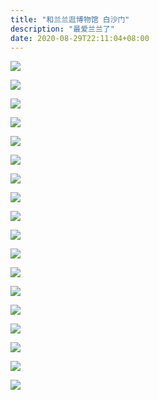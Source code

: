 ```yaml
---
title: "和兰兰逛博物馆 白沙门"
description: "最爱兰兰了"
date: 2020-08-29T22:11:04+08:00
---
```


![](https://cdn.jsdelivr.net/gh/Borber/PublicPic1@master/Life/bwg/1.jpg)


![](https://cdn.jsdelivr.net/gh/Borber/PublicPic1@master/Life/bwg/2.jpg)


![](https://cdn.jsdelivr.net/gh/Borber/PublicPic1@master/Life/bwg/3.jpg)


![](https://cdn.jsdelivr.net/gh/Borber/PublicPic1@master/Life/bwg/4.jpg)


![](https://cdn.jsdelivr.net/gh/Borber/PublicPic1@master/Life/bwg/5.jpg)


![](https://cdn.jsdelivr.net/gh/Borber/PublicPic1@master/Life/bwg/6.jpg)


![](https://cdn.jsdelivr.net/gh/Borber/PublicPic1@master/Life/bwg/7.jpg)


![](https://cdn.jsdelivr.net/gh/Borber/PublicPic1@master/Life/bwg/8.jpg)


![](https://cdn.jsdelivr.net/gh/Borber/PublicPic1@master/Life/bwg/9.jpg)


![](https://cdn.jsdelivr.net/gh/Borber/PublicPic1@master/Life/bwg/10.jpg)


![](https://cdn.jsdelivr.net/gh/Borber/PublicPic1@master/Life/bwg/11.jpg)


![](https://cdn.jsdelivr.net/gh/Borber/PublicPic1@master/Life/bwg/12.jpg)


![](https://cdn.jsdelivr.net/gh/Borber/PublicPic1@master/Life/bwg/13.jpg)


![](https://cdn.jsdelivr.net/gh/Borber/PublicPic1@master/Life/bwg/14.jpg)


![](https://cdn.jsdelivr.net/gh/Borber/PublicPic1@master/Life/bwg/15.jpg)


![](https://cdn.jsdelivr.net/gh/Borber/PublicPic1@master/Life/bwg/16.jpg)


![](https://cdn.jsdelivr.net/gh/Borber/PublicPic1@master/Life/bwg/17.jpg)


![](https://cdn.jsdelivr.net/gh/Borber/PublicPic1@master/Life/bwg/18.jpg)

